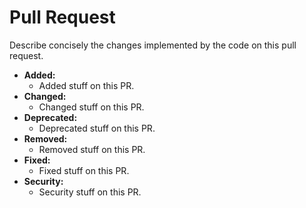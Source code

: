 # Pull Request

Describe concisely the changes implemented by the code on this pull request.

- **Added:**
  - Added stuff on this PR.
- **Changed:**
  - Changed stuff on this PR.
- **Deprecated:**
  - Deprecated stuff on this PR.
- **Removed:**
  - Removed stuff on this PR.
- **Fixed:**
  - Fixed stuff on this PR.
- **Security:**
  - Security stuff on this PR.
